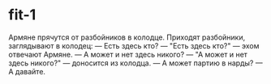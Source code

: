 # fit-1

Армяне прячутся от разбойников в колодце. Приходят разбойники, заглядывают в колодец:
— Есть здесь кто?
— "Есть здесь кто?" — эхом отвечают Армяне.
— А может и нет здесь никого?
— "А может и нет здесь никого?" — доносится из колодца.
— А может партию в нарды?
— А давайте.
